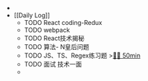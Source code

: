 -
- [[Daily Log]]
	- TODO React coding-Redux
	- TODO webpack
	- TODO React技术揭秘
	- TODO 算法- N皇后问题
	- TODO JS、TS、Regex练习题 >[🍅🍅 50min](#agenda-pomo://?t=f-1689128294038-1500%2Cf-1689140595106-1500)
	- TODO 面试 技术一面
	-